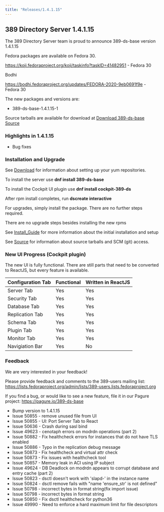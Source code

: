 ```yaml
---
title: "Releases/1.4.1.15"
---
```


389 Directory Server 1.4.1.15
-----------------------------

The 389 Directory Server team is proud to announce 389-ds-base version 1.4.1.15

Fedora packages are available on Fedora 30.

<https://koji.fedoraproject.org/koji/taskinfo?taskID=41482951> - Fedora 30

Bodhi

<https://bodhi.fedoraproject.org/updates/FEDORA-2020-9eb0691f9e> - Fedora 30

The new packages and versions are:

- 389-ds-base-1.4.1.15-1

Source tarballs are available for download at [Download 389-ds-base Source](https://releases.pagure.org/389-ds-base/389-ds-base-1.4.1.15.tar.bz2)

### Highlights in 1.4.1.15

- Bug fixes

### Installation and Upgrade 

See [Download](../download.html) for information about setting up your yum repositories.

To install the server use **dnf install 389-ds-base**

To install the Cockpit UI plugin use **dnf install cockpit-389-ds**

After rpm install completes, run **dscreate interactive**

For upgrades, simply install the package.  There are no further steps required.

There are no upgrade steps besides installing the new rpms 

See [Install\_Guide](../howto/howto-install-389.html) for more information about the initial installation and setup

See [Source](../development/source.html) for information about source tarballs and SCM (git) access.

### New UI Progress (Cockpit plugin)

The new UI is fully functional.  There are still parts that need to be converted to ReactJS, but every feature is available.

|Configuration Tab|Functional|Written in ReactJS |
|-----------------|----------|-------------------|
|Server Tab       |Yes       |Yes                |
|Security Tab     |Yes       |Yes                |
|Database Tab     |Yes       |Yes                |
|Replication Tab  |Yes       |Yes                |
|Schema Tab       |Yes       |Yes                |
|Plugin Tab       |Yes       |Yes                |
|Monitor Tab      |Yes       |Yes                |
|Navigiation Bar  |Yes       |No                 |


### Feedback

We are very interested in your feedback!

Please provide feedback and comments to the 389-users mailing list: <https://lists.fedoraproject.org/admin/lists/389-users.lists.fedoraproject.org>

If you find a bug, or would like to see a new feature, file it in our Pagure project: <https://pagure.io/389-ds-base>

- Bump version to 1.4.1.15
- Issue 50855 - remove unused file from UI
- Issue 50855 - UI: Port Server Tab to React
- Issue 50636 - Crash during sasl bind
- Issue 49623 - cenotaph errors on modrdn operations (part 2)
- Issue 50882 - Fix healthcheck errors for instances that do not have TLS enabled
- Issue 50886 - Typo in the replication debug message
- Issue 50873 - Fix healthcheck and virtual attr check
- Issue 50873 - Fix issues with healthcheck tool
- Issue 50857 - Memory leak in ACI using IP subject
- Issue 49624 - DB Deadlock on modrdn appears to corrupt database and entry cache (part 2)
- Issue 50823 - dsctl doesn't work with 'slapd-' in the instance name
- Issue 50824 - dsctl remove fails with "name 'ensure_str' is not defined"
- Issue 50798 - incorrect bytes in format string(fix import issue)
- Issue 50798 - incorrect bytes in format string
- Issue 50850 - Fix dsctl healthcheck for python36
- Issue 49990 - Need to enforce a hard maximum limit for file descriptors


